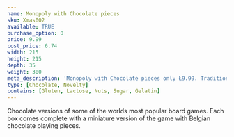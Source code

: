 ```yaml
---
name: Monopoly with Chocolate pieces
sku: Xmas002
available: TRUE
purchase_option: 0
price: 9.99
cost_price: 6.74
width: 215
height: 215
depth: 35
weight: 300
meta_description: 'Monopoly with Chocolate pieces only Ł9.99. Traditional sweets and more at Humbugs Confectionery Store. Specialists in satisfying your sweet tooth!'
type: [Chocolate, Novelty]
contains: [Gluten, Lactose, Nuts, Sugar, Gelatin]
---
```

Chocolate versions of some of the worlds most popular board games. Each box comes complete with a miniature version of the game with Belgian chocolate playing pieces.